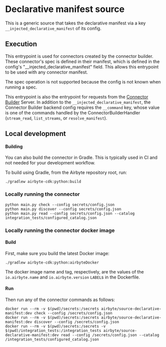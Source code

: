 # Declarative manifest source

This is a generic source that takes the declarative manifest via a key `__injected_declarative_manifest` of its config.

## Execution
This entrypoint is used for connectors created by the connector builder. These connector's spec is defined in their manifest, which is defined in the config's "__injected_declarative_manifest" field. This allows this entrypoint to be used with any connector manifest.

The spec operation is not supported because the config is not known when running a spec.

This entrypoint is also the entrypoint for requests from the [Connector Builder](https://docs.airbyte.com/connector-development/config-based/connector-builder-ui/) Server. In addition to the `__injected_declarative_manifest`, the Connector Builder backend config requires the `__command` key, whose value is one of the commands handled by the ConnectorBuilderHandler (`stream_read`, `list_streams`, or `resolve_manifest`).

## Local development

#### Building

You can also build the connector in Gradle. This is typically used in CI and not needed for your development workflow.

To build using Gradle, from the Airbyte repository root, run:

```
./gradlew airbyte-cdk:python:build
```

### Locally running the connector

```
python main.py check --config secrets/config.json
python main.py discover --config secrets/config.json
python main.py read --config secrets/config.json --catalog integration_tests/configured_catalog.json
```

### Locally running the connector docker image

#### Build

First, make sure you build the latest Docker image:
```
./gradlew airbyte-cdk:python:airbyteDocker
```

The docker image name and tag, respectively, are the values of the `io.airbyte.name` and `io.airbyte.version` `LABEL`s in the Dockerfile.

#### Run

Then run any of the connector commands as follows:

```
docker run --rm -v $(pwd)/secrets:/secrets airbyte/source-declarative-manifest:dev check --config /secrets/config.json
docker run --rm -v $(pwd)/secrets:/secrets airbyte/source-declarative-manifest:dev discover --config /secrets/config.json
docker run --rm -v $(pwd)/secrets:/secrets -v $(pwd)/integration_tests:/integration_tests airbyte/source-declarative-manifest:dev read --config /secrets/config.json --catalog /integration_tests/configured_catalog.json
```
